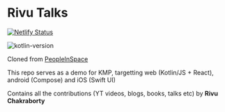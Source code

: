 # Rivu Talks
[![Netlify Status](https://api.netlify.com/api/v1/badges/942cd582-fce0-43b0-978a-296e5edcedfd/deploy-status)](https://app.netlify.com/sites/rivu-talks/deploys)

![kotlin-version](https://img.shields.io/badge/kotlin-1.8.0-orange)

Cloned from [PeopleInSpace](https://github.com/joreilly/PeopleInSpace/)

This repo serves as a demo for KMP, targetting web (Kotlin/JS + React), android (Compose) and iOS (Swift UI)

Contains all the contributions (YT videos, blogs, books, talks etc) by **Rivu Chakraborty**
